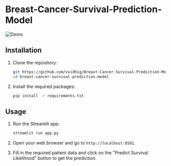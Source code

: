 # Breast-Cancer-Survival-Prediction-Model

![Demo](demo.gif)

## Installation

1. Clone the repository:
    ```sh
    git https://github.com/vvidhig/Breast-Cancer-Survival-Prediction-Model.git
    cd breast-cancer-survival-prediction-model
    ```

2. Install the required packages:
    ```sh
    pip install -r requirements.txt
    ```

## Usage

1. Run the Streamlit app:
    ```sh
    streamlit run app.py
    ```

2. Open your web browser and go to `http://localhost:8501`.

3. Fill in the required patient data and click on the "Predict Survival Likelihood" button to get the prediction.
